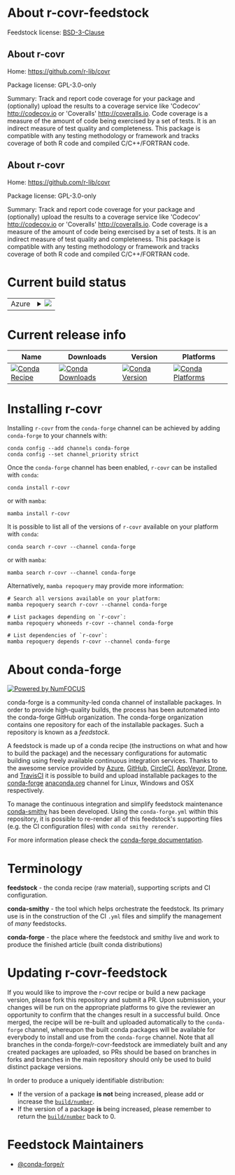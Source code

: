 About r-covr-feedstock
======================

Feedstock license: [BSD-3-Clause](https://github.com/conda-forge/r-covr-feedstock/blob/main/LICENSE.txt)


About r-covr
------------

Home: https://github.com/r-lib/covr

Package license: GPL-3.0-only

Summary: Track and report code coverage for your package and (optionally) upload the results to a coverage service like 'Codecov' <http://codecov.io> or 'Coveralls' <http://coveralls.io>. Code coverage is a measure of the amount of code being exercised by a set of tests. It is an indirect measure of test quality and completeness. This package is compatible with any testing methodology or framework and tracks coverage of both R code and compiled C/C++/FORTRAN code.

About r-covr
------------

Home: https://github.com/r-lib/covr

Package license: GPL-3.0-only

Summary: Track and report code coverage for your package and (optionally) upload the results to a coverage service like 'Codecov' <http://codecov.io> or 'Coveralls' <http://coveralls.io>. Code coverage is a measure of the amount of code being exercised by a set of tests. It is an indirect measure of test quality and completeness. This package is compatible with any testing methodology or framework and tracks coverage of both R code and compiled C/C++/FORTRAN code.

Current build status
====================


<table>
    
  <tr>
    <td>Azure</td>
    <td>
      <details>
        <summary>
          <a href="https://dev.azure.com/conda-forge/feedstock-builds/_build/latest?definitionId=4214&branchName=main">
            <img src="https://dev.azure.com/conda-forge/feedstock-builds/_apis/build/status/r-covr-feedstock?branchName=main">
          </a>
        </summary>
        <table>
          <thead><tr><th>Variant</th><th>Status</th></tr></thead>
          <tbody><tr>
              <td>linux_64_r_base4.4</td>
              <td>
                <a href="https://dev.azure.com/conda-forge/feedstock-builds/_build/latest?definitionId=4214&branchName=main">
                  <img src="https://dev.azure.com/conda-forge/feedstock-builds/_apis/build/status/r-covr-feedstock?branchName=main&jobName=linux&configuration=linux%20linux_64_r_base4.4" alt="variant">
                </a>
              </td>
            </tr><tr>
              <td>linux_64_r_base4.5</td>
              <td>
                <a href="https://dev.azure.com/conda-forge/feedstock-builds/_build/latest?definitionId=4214&branchName=main">
                  <img src="https://dev.azure.com/conda-forge/feedstock-builds/_apis/build/status/r-covr-feedstock?branchName=main&jobName=linux&configuration=linux%20linux_64_r_base4.5" alt="variant">
                </a>
              </td>
            </tr><tr>
              <td>osx_64_r_base4.4</td>
              <td>
                <a href="https://dev.azure.com/conda-forge/feedstock-builds/_build/latest?definitionId=4214&branchName=main">
                  <img src="https://dev.azure.com/conda-forge/feedstock-builds/_apis/build/status/r-covr-feedstock?branchName=main&jobName=osx&configuration=osx%20osx_64_r_base4.4" alt="variant">
                </a>
              </td>
            </tr><tr>
              <td>osx_64_r_base4.5</td>
              <td>
                <a href="https://dev.azure.com/conda-forge/feedstock-builds/_build/latest?definitionId=4214&branchName=main">
                  <img src="https://dev.azure.com/conda-forge/feedstock-builds/_apis/build/status/r-covr-feedstock?branchName=main&jobName=osx&configuration=osx%20osx_64_r_base4.5" alt="variant">
                </a>
              </td>
            </tr><tr>
              <td>osx_arm64_r_base4.4</td>
              <td>
                <a href="https://dev.azure.com/conda-forge/feedstock-builds/_build/latest?definitionId=4214&branchName=main">
                  <img src="https://dev.azure.com/conda-forge/feedstock-builds/_apis/build/status/r-covr-feedstock?branchName=main&jobName=osx&configuration=osx%20osx_arm64_r_base4.4" alt="variant">
                </a>
              </td>
            </tr><tr>
              <td>osx_arm64_r_base4.5</td>
              <td>
                <a href="https://dev.azure.com/conda-forge/feedstock-builds/_build/latest?definitionId=4214&branchName=main">
                  <img src="https://dev.azure.com/conda-forge/feedstock-builds/_apis/build/status/r-covr-feedstock?branchName=main&jobName=osx&configuration=osx%20osx_arm64_r_base4.5" alt="variant">
                </a>
              </td>
            </tr><tr>
              <td>win_64_r_base4.4</td>
              <td>
                <a href="https://dev.azure.com/conda-forge/feedstock-builds/_build/latest?definitionId=4214&branchName=main">
                  <img src="https://dev.azure.com/conda-forge/feedstock-builds/_apis/build/status/r-covr-feedstock?branchName=main&jobName=win&configuration=win%20win_64_r_base4.4" alt="variant">
                </a>
              </td>
            </tr><tr>
              <td>win_64_r_base4.5</td>
              <td>
                <a href="https://dev.azure.com/conda-forge/feedstock-builds/_build/latest?definitionId=4214&branchName=main">
                  <img src="https://dev.azure.com/conda-forge/feedstock-builds/_apis/build/status/r-covr-feedstock?branchName=main&jobName=win&configuration=win%20win_64_r_base4.5" alt="variant">
                </a>
              </td>
            </tr>
          </tbody>
        </table>
      </details>
    </td>
  </tr>
</table>

Current release info
====================

| Name | Downloads | Version | Platforms |
| --- | --- | --- | --- |
| [![Conda Recipe](https://img.shields.io/badge/recipe-r--covr-green.svg)](https://anaconda.org/conda-forge/r-covr) | [![Conda Downloads](https://img.shields.io/conda/dn/conda-forge/r-covr.svg)](https://anaconda.org/conda-forge/r-covr) | [![Conda Version](https://img.shields.io/conda/vn/conda-forge/r-covr.svg)](https://anaconda.org/conda-forge/r-covr) | [![Conda Platforms](https://img.shields.io/conda/pn/conda-forge/r-covr.svg)](https://anaconda.org/conda-forge/r-covr) |

Installing r-covr
=================

Installing `r-covr` from the `conda-forge` channel can be achieved by adding `conda-forge` to your channels with:

```
conda config --add channels conda-forge
conda config --set channel_priority strict
```

Once the `conda-forge` channel has been enabled, `r-covr` can be installed with `conda`:

```
conda install r-covr
```

or with `mamba`:

```
mamba install r-covr
```

It is possible to list all of the versions of `r-covr` available on your platform with `conda`:

```
conda search r-covr --channel conda-forge
```

or with `mamba`:

```
mamba search r-covr --channel conda-forge
```

Alternatively, `mamba repoquery` may provide more information:

```
# Search all versions available on your platform:
mamba repoquery search r-covr --channel conda-forge

# List packages depending on `r-covr`:
mamba repoquery whoneeds r-covr --channel conda-forge

# List dependencies of `r-covr`:
mamba repoquery depends r-covr --channel conda-forge
```


About conda-forge
=================

[![Powered by
NumFOCUS](https://img.shields.io/badge/powered%20by-NumFOCUS-orange.svg?style=flat&colorA=E1523D&colorB=007D8A)](https://numfocus.org)

conda-forge is a community-led conda channel of installable packages.
In order to provide high-quality builds, the process has been automated into the
conda-forge GitHub organization. The conda-forge organization contains one repository
for each of the installable packages. Such a repository is known as a *feedstock*.

A feedstock is made up of a conda recipe (the instructions on what and how to build
the package) and the necessary configurations for automatic building using freely
available continuous integration services. Thanks to the awesome service provided by
[Azure](https://azure.microsoft.com/en-us/services/devops/), [GitHub](https://github.com/),
[CircleCI](https://circleci.com/), [AppVeyor](https://www.appveyor.com/),
[Drone](https://cloud.drone.io/welcome), and [TravisCI](https://travis-ci.com/)
it is possible to build and upload installable packages to the
[conda-forge](https://anaconda.org/conda-forge) [anaconda.org](https://anaconda.org/)
channel for Linux, Windows and OSX respectively.

To manage the continuous integration and simplify feedstock maintenance
[conda-smithy](https://github.com/conda-forge/conda-smithy) has been developed.
Using the ``conda-forge.yml`` within this repository, it is possible to re-render all of
this feedstock's supporting files (e.g. the CI configuration files) with ``conda smithy rerender``.

For more information please check the [conda-forge documentation](https://conda-forge.org/docs/).

Terminology
===========

**feedstock** - the conda recipe (raw material), supporting scripts and CI configuration.

**conda-smithy** - the tool which helps orchestrate the feedstock.
                   Its primary use is in the construction of the CI ``.yml`` files
                   and simplify the management of *many* feedstocks.

**conda-forge** - the place where the feedstock and smithy live and work to
                  produce the finished article (built conda distributions)


Updating r-covr-feedstock
=========================

If you would like to improve the r-covr recipe or build a new
package version, please fork this repository and submit a PR. Upon submission,
your changes will be run on the appropriate platforms to give the reviewer an
opportunity to confirm that the changes result in a successful build. Once
merged, the recipe will be re-built and uploaded automatically to the
`conda-forge` channel, whereupon the built conda packages will be available for
everybody to install and use from the `conda-forge` channel.
Note that all branches in the conda-forge/r-covr-feedstock are
immediately built and any created packages are uploaded, so PRs should be based
on branches in forks and branches in the main repository should only be used to
build distinct package versions.

In order to produce a uniquely identifiable distribution:
 * If the version of a package **is not** being increased, please add or increase
   the [``build/number``](https://docs.conda.io/projects/conda-build/en/latest/resources/define-metadata.html#build-number-and-string).
 * If the version of a package **is** being increased, please remember to return
   the [``build/number``](https://docs.conda.io/projects/conda-build/en/latest/resources/define-metadata.html#build-number-and-string)
   back to 0.

Feedstock Maintainers
=====================

* [@conda-forge/r](https://github.com/orgs/conda-forge/teams/r/)

